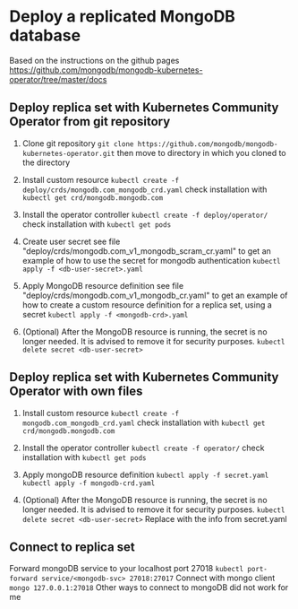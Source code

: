 # Deploy a replicated MongoDB database
Based on the instructions on the github pages
https://github.com/mongodb/mongodb-kubernetes-operator/tree/master/docs

## Deploy replica set with Kubernetes Community Operator from git repository
1) Clone git repository
`git clone https://github.com/mongodb/mongodb-kubernetes-operator.git`
then move to directory in which you cloned to the directory

2) Install custom resource
`kubectl create -f deploy/crds/mongodb.com_mongodb_crd.yaml`
check installation with
`kubectl get crd/mongodb.mongodb.com`

3) Install the operator controller
`kubectl create -f deploy/operator/`
check installation with
`kubectl get pods`

4) Create user secret
see file "deploy/crds/mongodb.com_v1_mongodb_scram_cr.yaml" to get an example of how to use the secret for mongodb authentication
`kubectl apply -f <db-user-secret>.yaml`

5) Apply MongoDB resource definition
see file "deploy/crds/mongodb.com_v1_mongodb_cr.yaml" to get an example of how to create a custom resource definition for a replica set, using a secret
`kubectl apply -f <mongodb-crd>.yaml`

6) (Optional) After the MongoDB resource is running, the secret is no longer needed. It is advised to remove it for security purposes.
`kubectl delete secret <db-user-secret>`


## Deploy replica set with Kubernetes Community Operator with own files
1) Install custom resource
`kubectl create -f mongodb.com_mongodb_crd.yaml`
check installation with
`kubectl get crd/mongodb.mongodb.com`

2) Install the operator controller
`kubectl create -f operator/`
check installation with
`kubectl get pods`

3) Apply mongoDB resource definition
`kubectl apply -f secret.yaml`
`kubectl apply -f mongodb-crd.yaml`

4) (Optional) After the MongoDB resource is running, the secret is no longer needed. It is advised to remove it for security purposes.
`kubectl delete secret <db-user-secret>`
Replace <db-user-secret> with the info from secret.yaml


## Connect to replica set
Forward mongoDB service to your localhost port 27018
`kubectl port-forward service/<mongodb-svc> 27018:27017`
Connect with mongo client
`mongo 127.0.0.1:27018`
Other ways to connect to mongoDB did not work for me


